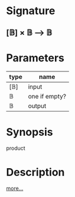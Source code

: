 # Signature
## [𝔹] × 𝔹 ⟶ 𝔹

# Parameters

| type | name |
|------|------|
|[𝔹]|input|
|𝔹|one if empty?|
|𝔹|output|

# Synopsis
product

# Description

[more...](https://simple.wikipedia.org/wiki/Product_(mathematics))